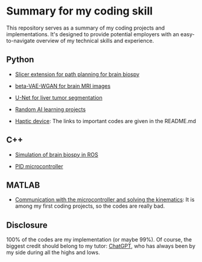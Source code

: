 # Summary for my coding skill

This repository serves as a summary of my coding projects and implementations. It's designed to provide potential employers with an easy-to-navigate overview of my technical skills and experience.

## Python

- [Slicer extension for path planning for brain biospy](https://github.com/dthung99/Image_guided_Navigation_for_Robotics_MSc_course/blob/main/Needle_Path_planning/Needle_Path_Planning/Needle_Path_Planning.py)

- [beta-VAE-WGAN for brain MRI images](https://github.com/dthung99/VAE_GAN_for_brain_MRI_images/blob/main/vae-gan-neonatal-mri.ipynb)

- [U-Net for liver tumor segmentation](https://github.com/dthung99/U_Net_for_liver_tumor_segmentation/blob/main/u-net-liver-segmentation.ipynb)

- [Random AI learning projects](https://github.com/dthung99/AI_small_project)

- [Haptic device](https://github.com/dthung99/Advanced_Medical_Robotics_MSc_course): The links to important codes are given in the README.md

## C++

- [Simulation of brain biospy in ROS](https://github.com/dthung99/Image_guided_Navigation_for_Robotics_MSc_course/blob/main/ROS_needle_insert_simulation_ws/src/needle_path_simulation/src/move_robot.cpp)

- [PID microcontroller](https://github.com/dthung99/Applied_Medical_Robotics_MSc_course/blob/main/Arduino/microcontroller/microcontroller.ino)

## MATLAB

- [Communication with the microcontroller and solving the kinematics](https://github.com/dthung99/Applied_Medical_Robotics_MSc_course/tree/main/MATLAB): It is among my first coding projects, so the codes are really bad.

## Disclosure

100% of the codes are my implementation (or maybe 99%). Of course, the biggest credit should belong to my tutor: [ChatGPT](https://openai.com/index/chatgpt/), who has always been by my side during all the highs and lows.
